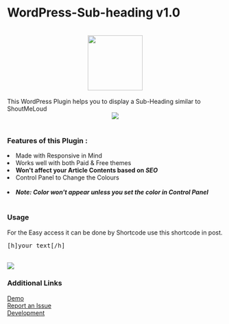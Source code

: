 # WordPress-Sub-heading v1.0
<br>
<center><img src="https://github.com/the-mcnaveen/WordPress-Sub-heading/blob/master/icon-256-256.png?raw=true" style="width:128px; height:128px;"></center>
<br>
This WordPress Plugin helps you to display a Sub-Heading similar to ShoutMeLoud
<br>
<center><img src="https://github.com/the-mcnaveen/WordPress-Sub-heading/blob/master/Screenshot%20from%202016-09-17%2023:36:06.png?raw=true"></center>
<br>
<h3>Features of this Plugin :</h3>
<li> Made with Responsive in Mind</li>
<li> Works well with both Paid & Free themes</li>
<li><b>Won't affect your Article Contents based on <i>SEO</i></b></li>
<li> Control Panel to Change the Colours</li>
<br>
<li><b><i>Note: Color won't appear unless you set the color in Control Panel</i></b></li>
<br>
<h3>Usage</h3>
For the Easy access it can be done by Shortcode
use this shortcode in post.
<br>
<pre>[h]your text[/h]</pre>
<br>
<img src="https://github.com/the-mcnaveen/WordPress-Sub-heading/blob/master/32.png?raw=true">
<br>
<h3>Additional Links</h3>
<a href="http://bit.ly/2cuO8Bn">Demo</a>
<br>
<a href="http://bit.ly/2cFydkX">Report an Issue</a>
<br>
<a href="http://bit.ly/2cgUWWW">Development</a>
